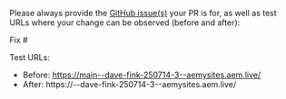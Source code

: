 Please always provide the [GitHub issue(s)](../issues) your PR is for, as well as test URLs where your change can be observed (before and after):

Fix #<gh-issue-id>

Test URLs:
- Before: https://main--dave-fink-250714-3--aemysites.aem.live/
- After: https://<branch>--dave-fink-250714-3--aemysites.aem.live/

